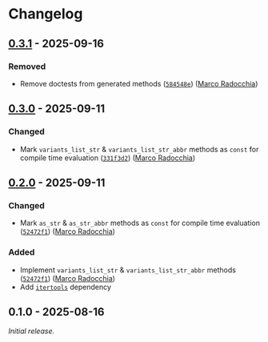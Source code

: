 # Changelog

## [0.3.1] - 2025-09-16

### Removed

- Remove doctests from generated methods ([`584548e`](https://github.com/marcoradocchia/beerec-variants/commit/584548e)) ([Marco Radocchia])

## [0.3.0] - 2025-09-11

### Changed

- Mark `variants_list_str` & `variants_list_str_abbr` methods as `const` for compile time evaluation ([`331f3d2`](https://github.com/marcoradocchia/beerec-variants/commit/331f3d2)) ([Marco Radocchia])

## [0.2.0] - 2025-09-11

### Changed

- Mark `as_str` & `as_str_abbr` methods as `const` for compile time evaluation ([`52472f1`](https://github.com/marcoradocchia/beerec-variants/commit/52472f1)) ([Marco Radocchia])

### Added

- Implement `variants_list_str` & `variants_list_str_abbr` methods ([`52472f1`](https://github.com/marcoradocchia/beerec-variants/commit/52472f1)) ([Marco Radocchia])
- Add [`itertools`](https://crates.io/crates/itertools) dependency

## 0.1.0 - 2025-08-16

_Initial release._

[0.2.0]: https://github.com/marcoradocchia/beerec-variants/releases/tag/v0.2.0
[0.3.0]: https://github.com/marcoradocchia/beerec-variants/releases/tag/v0.3.0
[0.3.1]: https://github.com/marcoradocchia/beerec-variants/releases/tag/v0.3.1

[Marco Radocchia]: https://github.com/marcoradocchia
